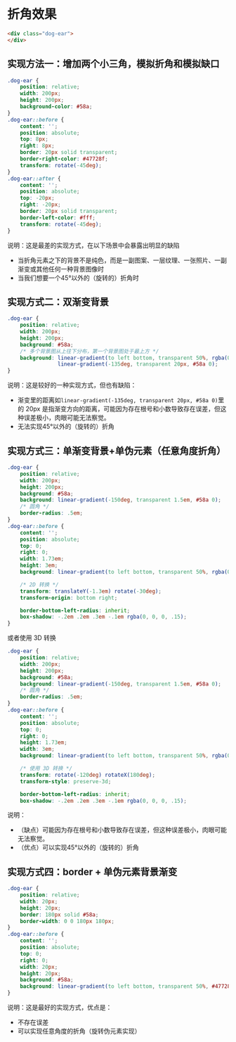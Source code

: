 # 折角效果

```html
<div class="dog-ear">
</div>
```

## 实现方法一：增加两个小三角，模拟折角和模拟缺口

```css
.dog-ear {
    position: relative;
    width: 200px;
    height: 200px;
    background-color: #58a;
}
.dog-ear::before {
    content: '';
    position: absolute;
    top: 8px;
    right: 8px;
    border: 20px solid transparent;
    border-right-color: #47728f;
    transform: rotate(-45deg);
}
.dog-ear::after {
    content: '';
    position: absolute;
    top: -20px;
    right: -20px;
    border: 20px solid transparent;
    border-left-color: #fff;
    transform: rotate(-45deg);
}
```

说明：这是最差的实现方式，在以下场景中会暴露出明显的缺陷

- 当折角元素之下的背景不是纯色，而是一副图案、一层纹理、一张照片、一副渐变或其他任何一种背景图像时
- 当我们想要一个45°以外的（旋转的）折角时

## 实现方式二：双渐变背景

```css
.dog-ear {
    position: relative;
    width: 200px;
    height: 200px;
    background: #58a;
    /* 多个背景图从上往下分布，第一个背景图处于最上方 */
    background: linear-gradient(to left bottom, transparent 50%, rgba(0, 0, 0, .4) 0) no-repeat 100% 0 / 29px 29px,
                linear-gradient(-135deg, transparent 20px, #58a 0);
}
```

说明：这是较好的一种实现方式，但也有缺陷：

- 渐变里的距离如`linear-gradient(-135deg, transparent 20px, #58a 0)`里的 20px 是指渐变方向的距离，可能因为存在根号和小数导致存在误差，但这种误差极小，肉眼可能无法察觉。
- 无法实现45°以外的（旋转的）折角

## 实现方式三：单渐变背景+单伪元素（任意角度折角）

```css
.dog-ear {
    position: relative;
    width: 200px;
    height: 200px;
    background: #58a;
    background: linear-gradient(-150deg, transparent 1.5em, #58a 0);
    /* 圆角 */
    border-radius: .5em;
}
.dog-ear::before {
    content: '';
    position: absolute;
    top: 0;
    right: 0;
    width: 1.73em;
    height: 3em;
    background: linear-gradient(to left bottom, transparent 50%, rgba(0, 0, 0, .2) 0, rgba(0, 0, 0, .4)) 100% 0 no-repeat;

    /* 2D 转换 */
    transform: translateY(-1.3em) rotate(-30deg);
    transform-origin: bottom right;

    border-bottom-left-radius: inherit;
    box-shadow: -.2em .2em .3em -.1em rgba(0, 0, 0, .15);
}
```

或者使用 3D 转换

```css
.dog-ear {
    position: relative;
    width: 200px;
    height: 200px;
    background: #58a;
    background: linear-gradient(-150deg, transparent 1.5em, #58a 0);
    /* 圆角 */
    border-radius: .5em;
}
.dog-ear::before {
    content: '';
    position: absolute;
    top: 0;
    right: 0;
    height: 1.73em;
    width: 3em;
    background: linear-gradient(to left bottom, transparent 50%, rgba(0, 0, 0, .2) 0, rgba(0, 0, 0, .4)) 100% 0 no-repeat;

    /* 使用 3D 转换 */
    transform: rotate(-120deg) rotateX(180deg);
    transform-style: preserve-3d;

    border-bottom-left-radius: inherit;
    box-shadow: -.2em .2em .3em -.1em rgba(0, 0, 0, .15);
```

说明：

- （缺点）可能因为存在根号和小数导致存在误差，但这种误差极小，肉眼可能无法察觉。
- （优点）可以实现45°以外的（旋转的）折角

## 实现方式四：border + 单伪元素背景渐变

```css
.dog-ear {
    position: relative;
    width: 20px;
    height: 20px;
    border: 180px solid #58a;
    border-width: 0 0 180px 180px;
}
.dog-ear::before {
    content: '';
    position: absolute;
    top: 0;
    right: 0;
    width: 20px;
    height: 20px;
    background: #58a;
    background: linear-gradient(to left bottom, transparent 50%, #47728f 0);
}
```

说明：这是最好的实现方式，优点是：

- 不存在误差
- 可以实现任意角度的折角（旋转伪元素实现）
